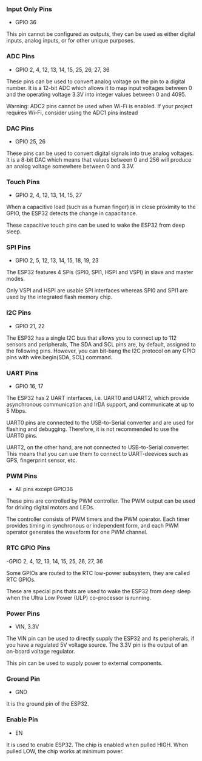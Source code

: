 ### Input Only Pins
- GPIO 36

This pin cannot be configured as outputs, they can be used as either digital inputs, analog 
inputs, or for other unique purposes.

### ADC Pins
- GPIO 2, 4, 12, 13, 14, 15, 25, 26, 27, 36

These pins can be used to convert analog voltage on the pin to a digital number. It is a 12-bit 
ADC which allows it to map input voltages between 0 and the operating voltage 3.3V into 
integer values between 0 and 4095.

Warning: ADC2 pins cannot be used when Wi-Fi is enabled. If your project requires Wi-Fi, 
consider using the ADC1 pins instead

### DAC Pins
- GPIO 25, 26

These pins can be used to convert digital signals into true analog voltages. It is a 8-bit DAC 
which means that values between 0 and 256 will produce an analog voltage somewhere 
between 0 and 3.3V.

### Touch Pins
- GPIO 2, 4, 12, 13, 14, 15, 27

When a capacitive load (such as a human finger) is in close proximity to the GPIO, the 
ESP32 detects the change in capacitance.

These capacitive touch pins can be used to wake the ESP32 from deep sleep.

### SPI Pins
- GPIO 2, 5, 12, 13, 14, 15, 18, 19, 23

The ESP32 features 4 SPIs (SPI0, SPI1, HSPI and VSPI) in slave and master modes.

Only VSPI and HSPI are usable SPI interfaces whereas SPI0 and SPI1 are used by the 
integrated flash memory chip.

### I2C Pins
- GPIO 21, 22

The ESP32 has a single I2C bus that allows you to connect up to 112 sensors and 
peripherals, The SDA and SCL pins are, by default, assigned to the following pins. However, 
you can bit-bang the I2C protocol on any GPIO pins with wire.begin(SDA, SCL) command.

### UART Pins
- GPIO 16, 17

The ESP32 has 2 UART interfaces, i.e. UART0 and UART2, which provide asynchronous 
communication and IrDA support, and communicate at up to 5 Mbps.

UART0 pins are connected to the USB-to-Serial converter and are used for flashing and 
debugging. Therefore, it is not recommended to use the UART0 pins.

UART2, on the other hand, are not connected to USB-to-Serial converter. This means that 
you can use them to connect to UART-deevices such as GPS, fingerprint sensor, etc.

### PWM Pins
- All pins except GPIO36

These pins are controlled by PWM controller. The PWM output can be used for driving 
digital motors and LEDs.

The controller consists of PWM timers and the PWM operator. Each timer provides timing 
in synchronous or independent form, and each PWM operator generates the waveform for 
one PWM channel.

### RTC GPIO Pins
-GPIO 2, 4, 12, 13, 14, 15, 25, 26, 27, 36

Some GPIOs are routed to the RTC low-power subsystem, they are called RTC GPIOs.

These are special pins thats are used to wake the ESP32 from deep sleep when the Ultra Low 
Power (ULP) co-processor is running.

### Power Pins
- VIN, 3.3V

The VIN pin can be used to directly supply the ESP32 and its peripherals, if you have a 
regulated 5V voltage source. The 3.3V pin is the output of an on-board voltage regulator.

This pin can be used to supply power to external components.

### Ground Pin
- GND

It is the ground pin of the ESP32.

### Enable Pin
- EN

It is used to enable ESP32. The chip is enabled when pulled HIGH. When pulled LOW, the 
chip works at minimum power.

